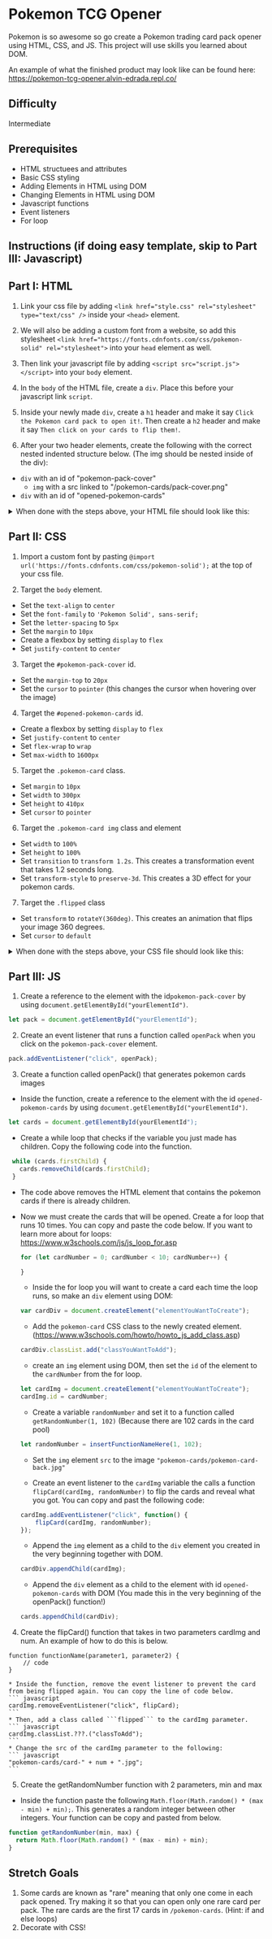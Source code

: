 # Pokemon TCG Opener

Pokemon is so awesome so go create a Pokemon trading card pack opener using HTML, CSS, and JS. This project will use skills you learned about DOM.

An example of what the finished product may look like can be found here: https://pokemon-tcg-opener.alvin-edrada.repl.co/

## Difficulty
Intermediate

## Prerequisites
* HTML structuees and attributes
* Basic CSS styling
* Adding Elements in HTML using DOM
* Changing Elements in HTML using DOM
* Javascript functions
* Event listeners
* For loop

## Instructions (if doing easy template, skip to Part III: Javascript)

## Part I: HTML

1. Link your css file by adding ```<link href="style.css" rel="stylesheet" type="text/css" />``` inside your ```<head>``` element. 

2. We will also be adding a custom font from a website, so add this stylesheet ```<link href="https://fonts.cdnfonts.com/css/pokemon-solid" rel="stylesheet">``` into your ```head``` element as well.

3. Then link your javascript file by adding ```<script src="script.js"></script>``` into your ```body``` element.

4. In the ```body``` of the HTML file, create a ```div```. Place this before your javascript link ```script```.

5. Inside your newly made ```div```, create a ```h1``` header and make it say ```Click the Pokemon card pack to open it!```. Then create a ```h2``` header and make it say ```Then click on your cards to flip them!```.

6. After your two header elements, create the following with the correct nested indented structure below. (The img should be nested inside of the div):
  * ```div``` with an id of "pokemon-pack-cover"
    * ```img``` with a src linked to "/pokemon-cards/pack-cover.png"
  * ```div``` with an id of "opened-pokemon-cards"
  
  
<details>
      <summary>When done with the steps above, your HTML file should look like this:</summary>

``` HTML
<!DOCTYPE html>
<html>

<head>
  <meta charset="utf-8">
  <meta name="viewport" content="width=device-width">
  <title>replit</title>
  <link href="style.css" rel="stylesheet" type="text/css" />
  <link href="https://fonts.cdnfonts.com/css/pokemon-solid" rel="stylesheet">
</head>

<body>
  <div>
    <h1>Click the Pokemon card pack to open it!</h1>
    <h2>Then click on your cards to flip them!</h2>
    <div id="pokemon-pack-cover">
      <img src="pokemon-cards/pack-cover.png">
    </div>
    <div id="opened-pokemon-cards">
    </div>
  </div>
  <script src="script.js"></script>
</body>

</html>
```
</details>

## Part II: CSS
1. Import a custom font by pasting ```@import url('https://fonts.cdnfonts.com/css/pokemon-solid');``` at the top of your css file.

2. Target the ```body``` element.
  * Set the ```text-align``` to ```center```
  * Set the ```font-family``` to ```'Pokemon Solid', sans-serif;```
  * Set the ```letter-spacing``` to ```5px```
  * Set the ```margin``` to ```10px```
  * Create a flexbox by setting ```display``` to ```flex```
  * Set ```justify-content``` to ```center```
  
3. Target the ```#pokemon-pack-cover``` id.
  * Set the ```margin-top``` to ```20px```
  * Set the ```cursor``` to ```pointer``` (this changes the cursor when hovering over the image)
  
4. Target the ```#opened-pokemon-cards``` id.
  * Create a flexbox by setting ```display``` to ```flex```
  * Set ```justify-content``` to ```center```
  * Set ```flex-wrap``` to ```wrap```
  * Set ```max-width``` to ```1600px```
  
5. Target the ```.pokemon-card``` class.
  * Set ```margin``` to ```10px```
  * Set ```width``` to ```300px```
  * Set ```height``` to ```410px```
  * Set ```cursor``` to ```pointer```
  
6. Target the ```.pokemon-card img``` class and element
  * Set ```width``` to ```100%```
  * Set ```height``` to ```100%```
  * Set ```transition``` to ```transform 1.2s```. This creates a transformation event that takes 1.2 seconds long.
  * Set ```transform-style``` to ```preserve-3d```. This creates a 3D effect for your pokemon cards.
  
7. Target the ```.flipped``` class
  * Set ```transform``` to ```rotateY(360deg)```. This creates an animation that flips your image 360 degrees.
  * Set ```cursor``` to ```default```

<details>
      <summary>When done with the steps above, your CSS file should look like this:</summary>

``` CSS
@import url('https://fonts.cdnfonts.com/css/pokemon-solid');

body {
  display: flex;
  justify-content: center;
  margin: 10px;
  font-family: 'Pokemon Solid', sans-serif;
  letter-spacing: 5px;
  text-align: center;
}

#pokemon-pack-cover {
  margin-top: 20px;
  cursor: pointer;
}

/* stretch goals grid*/
#opened-pokemon-cards {
  display: flex;
  flex-wrap: wrap;
  justify-content: center;
  max-width: 1600px;
}

.pokemon-card {
  margin: 10px;
  width: 300px;
  height: 410px;
  cursor: pointer;
}

.pokemon-card img {
  width: 100%;
  height: 100%;
  transition: transform 1.2s;
  transform-style: preserve-3d;
  
}

.flipped {
  transform: rotateY(360deg);
  cursor: default;
}

```
</details>

## Part III: JS

1. Create a reference to the element with the id```pokemon-pack-cover``` by using ```document.getElementById("yourElementId")```.

``` javascript
let pack = document.getElementById("yourElementId");
```

2. Create an event listener that runs a function called ```openPack``` when you click on the ```pokemon-pack-cover``` element.

``` javascript
pack.addEventListener("click", openPack);
```


3. Create a function called openPack() that generates pokemon cards images
* Inside the function, create a reference to the element with the id ```opened-pokemon-cards``` by using ```document.getElementById("yourElementId")```.

``` javascript
let cards = document.getElementById(yourElementId");
```

* Create a while loop that checks if the variable you just made has children. Copy the following code into the function.
 ``` javascript
  while (cards.firstChild) {
    cards.removeChild(cards.firstChild);
  }
 ```
  * The code above removes the HTML element that contains the pokemon cards if there is already children.
  
* Now we must create the cards that will be opened. Create a for loop that runs 10 times. You can copy and paste the code below. If you want to learn more about for loops: https://www.w3schools.com/js/js_loop_for.asp

  ``` javascript
  for (let cardNumber = 0; cardNumber < 10; cardNumber++) {

  }
  ```

  * Inside the for loop you will want to create a card each time the loop runs, so make an ```div``` element using DOM:
  ``` javascript
  var cardDiv = document.createElement("elementYouWantToCreate");
  ```
  
  * Add the ```pokemon-card``` CSS class to the newly created element. (https://www.w3schools.com/howto/howto_js_add_class.asp)
  ``` javascript
  cardDiv.classList.add("classYouWantToAdd");
  ```

  * create an ```img``` element using DOM, then set the ```id``` of the element to the ```cardNumber``` from the for loop.
  ``` javascript
  let cardImg = document.createElement("elementYouWantToCreate");
  cardImg.id = cardNumber;
  ```

  * Create a variable ```randomNumber``` and set it to a function called ```getRandomNumber(1, 102)``` (Because there are 102 cards in the card pool)
  ``` javascript
  let randomNumber = insertFunctionNameHere(1, 102);
  ```
  
  * Set the ```img``` element ```src``` to the image ```"pokemon-cards/pokemon-card-back.jpg"```
  
  * Create an event listener to the ```cardImg``` variable the calls a function ```flipCard(cardImg, randomNumber)``` to flip the cards and reveal what you got. You can copy and past the following code:
  ``` javascript
  cardImg.addEventListener("click", function() {
      flipCard(cardImg, randomNumber);
  });
  ```
  
  * Append the ```img``` element as a child to the ```div``` element you created in the very beginning together with DOM.
  ``` javascript
  cardDiv.appendChild(cardImg);
  ```
  
  * Append the ```div``` element as a child to the element with id ```opened-pokemon-cards``` with DOM (You made this in the very beginning of the openPack() function!)
  ``` javascript
  cards.appendChild(cardDiv);
  ```
  
4. Create the flipCard() function that takes in two parameters cardImg and num. An example of how to do this is below.
``` javacsript
function functionName(parameter1, parameter2) {
    // code
}
```
    * Inside the function, remove the event listener to prevent the card from being flipped again. You can copy the line of code below.
    ``` javascript
    cardImg.removeEventListener("click", flipCard);
    ```
    * Then, add a class called ```flipped``` to the cardImg parameter.
    ``` javascript
    cardImg.classList.???.("classToAdd");
    ```
    * Change the src of the cardImg parameter to the following:
    ``` javascript
    "pokemon-cards/card-" + num + ".jpg";
    ```
    
5. Create the getRandomNumber function with 2 parameters, min and max
* Inside the function paste the following ```Math.floor(Math.random() * (max - min) + min);```. This generates a random integer between other integers. Your function can be copy and pasted from below.

``` javascript
function getRandomNumber(min, max) {
  return Math.floor(Math.random() * (max - min) + min);
}
```

## Stretch Goals
1. Some cards are known as "rare" meaning that only one come in each pack opened. Try making it so that you can open only one rare card per pack. The rare cards are the first 17 cards in ```/pokemon-cards```. (Hint: if and else loops)
2. Decorate with CSS!

